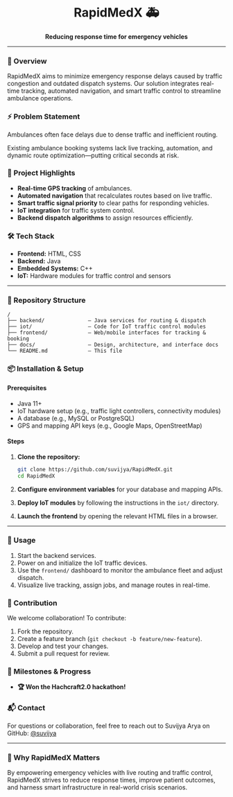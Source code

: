 
<div align="center">
  <h1>RapidMedX 🚑</h1>
  <p><strong>Reducing response time for emergency vehicles</strong></p>
</div>

---

### 🚨 Overview
RapidMedX aims to minimize emergency response delays caused by traffic congestion and outdated dispatch systems. Our solution integrates real-time tracking, automated navigation, and smart traffic control to streamline ambulance operations.

### ⚡ Problem Statement
Ambulances often face delays due to dense traffic and inefficient routing.

Existing ambulance booking systems lack live tracking, automation, and dynamic route optimization—putting critical seconds at risk.

### 🧠 Project Highlights
- **Real-time GPS tracking** of ambulances.
- **Automated navigation** that recalculates routes based on live traffic.
- **Smart traffic signal priority** to clear paths for responding vehicles.
- **IoT integration** for traffic system control.
- **Backend dispatch algorithms** to assign resources efficiently.

### 🛠 Tech Stack
- **Frontend:** HTML, CSS
- **Backend:** Java
- **Embedded Systems:** C++
- **IoT:** Hardware modules for traffic control and sensors

---

### 📁 Repository Structure

```plaintext
/
├── backend/              — Java services for routing & dispatch
├── iot/                  — Code for IoT traffic control modules
├── frontend/             — Web/mobile interfaces for tracking & booking
├── docs/                 — Design, architecture, and interface docs
└── README.md             — This file
```

### 📦 Installation & Setup

#### Prerequisites
*   Java 11+
*   IoT hardware setup (e.g., traffic light controllers, connectivity modules)
*   A database (e.g., MySQL or PostgreSQL)
*   GPS and mapping API keys (e.g., Google Maps, OpenStreetMap)

#### Steps
1.  **Clone the repository:**
    ```bash
    git clone https://github.com/suvijya/RapidMedX.git
    cd RapidMedX
    ```

2.  **Configure environment variables** for your database and mapping APIs.


3.  **Deploy IoT modules** by following the instructions in the `iot/` directory.

4.  **Launch the frontend** by opening the relevant HTML files in a browser.

---

### 🚀 Usage
1.  Start the backend services.
2.  Power on and initialize the IoT traffic devices.
3.  Use the `frontend/` dashboard to monitor the ambulance fleet and adjust dispatch.
4.  Visualize live tracking, assign jobs, and manage routes in real-time.

### 🎯 Contribution
We welcome collaboration! To contribute:
1.  Fork the repository.
2.  Create a feature branch (`git checkout -b feature/new-feature`).
3.  Develop and test your changes.
4.  Submit a pull request for review.

### 📜 Milestones & Progress
- **🏆 Won the Hachcraft2.0 hackathon!**

### 📬 Contact
For questions or collaboration, feel free to reach out to Suvijya Arya on GitHub: [@suvijya](https://github.com/suvijya)

---

### 📝 Why RapidMedX Matters
By empowering emergency vehicles with live routing and traffic control, RapidMedX strives to reduce response times, improve patient outcomes, and harness smart infrastructure in real-world crisis scenarios.
```
